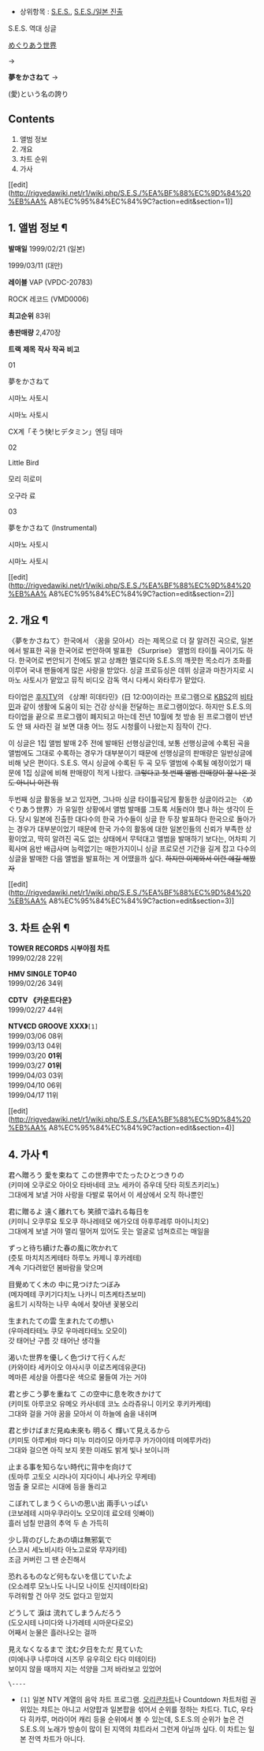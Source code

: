 * 상위항목 : [S.E.S.](S.E.S..md), [S.E.S./일본 진출](S.E.S./%EC%9D%BC%EB%B3%B8%20%EC%A7%84%EC%B6%9C.md)

S.E.S. 역대 싱글

[めぐりあう世界](%EB%A9%94%EA%B5%AC%EB%A6%AC%20%EC%95%84%EC%9A%B0%20%EC%84%B8%EC%B9%B4%EC%9D%B4.md)

→

**夢をかさねて**
→

(愛)という名の誇り

## Contents

    

1. 앨범 정보 
2. 개요 
3. 차트 순위 
4. 가사 

[[edit](http://rigvedawiki.net/r1/wiki.php/S.E.S./%EA%BF%88%EC%9D%84%20%EB%AA%
A8%EC%95%84%EC%84%9C?action=edit&section=1)]

## 1. 앨범 정보 ¶

**발매일**
1999/02/21 (일본)

1999/03/11 (대만)

**레이블**
VAP (VPDC-20783)

ROCK 레코드 (VMD0006)

**최고순위**
83위

**총판매량**
2,470장

  

**트랙**
**제목**
**작사**
**작곡**
**비고**

01

夢をかさねて

시마노 사토시

시마노 사토시

CX계「そう快!ヒデタミン」엔딩 테마

02

Little Bird

모리 히로미

오구라 료

03

夢をかさねて (Instrumental)

시마노 사토시

시마노 사토시

[[edit](http://rigvedawiki.net/r1/wiki.php/S.E.S./%EA%BF%88%EC%9D%84%20%EB%AA%
A8%EC%95%84%EC%84%9C?action=edit&section=2)]

## 2. 개요 ¶

〈夢をかさねて〉한국에서 〈꿈을 모아서〉라는 제목으로 더 잘 알려진 곡으로, 일본에서 발표한 곡을 한국어로 번안하여 발표한 《Surprise》
앨범의 타이틀 곡이기도 하다. 한국어로 번안되기 전에도 밝고 상쾌한 멜로디와 S.E.S.의 깨끗한 목소리가 조화를 이루어 국내 팬들에게 많은
사랑을 받았다. 싱글 프로듀싱은 데뷔 싱글과 마찬가지로 시마노 사토시가 맡았고 뮤직 비디오 감독 역시 다케시 와타루가 맡았다.

  

타이업은 [후지TV](%ED%9B%84%EC%A7%80TV.md)의 《상쾌! 히데타민》(日 12:00)이라는 프로그램으로
[KBS2](KBS2.md)의 [비타민](%EB%B9%84%ED%83%80%EB%AF%BC.md)과 같이 생활에 도움이 되는 건강
상식을 전달하는 프로그램이었다. 하지만 S.E.S.의 타이업을 끝으로 프로그램이 폐지되고 마는데 전년 10월에 첫 방송 된 프로그램이 반년도
안 돼 사라진 걸 보면 대충 어느 정도 시청률이 나왔는지 짐작이 간다.  

이 싱글은 1집 앨범 발매 2주 전에 발매된 선행싱글인데, 보통 선행싱글에 수록된 곡을 앨범에도 그대로 수록하는 경우가 대부분이기 때문에
선행싱글의 판매량은 일반싱글에 비해 낮은 편이다. S.E.S. 역시 싱글에 수록된 두 곡 모두 앨범에 수록될 예정이었기 때문에 1집 싱글에
비해 판매량이 적게 나왔다. <del>그렇다고 첫 번째 앨범 판매량이 잘 나온 것도 아니니 이건 뭐</del>  

두번째 싱글 활동을 보고 있자면, 그나마 싱글 타이틀곡답게 활동한 싱글이라고는 〈めぐりあう世界〉가 유일한 상황에서 앨범 발매를 그토록
서둘러야 했나 하는 생각이 든다. 당시 일본에 진출한 대다수의 한국 가수들이 싱글 한 두장 발표하다 한국으로 돌아가는 경우가 대부분이었기
때문에 한국 가수의 활동에 대한 일본인들의 신뢰가 부족한 상황이었고, 딱히 알려진 곡도 없는 상태에서 무턱대고 앨범을 발매하기 보다는,
어차피 기획사며 음반 배급사며 능력없기는 매한가지이니 싱글 프로모션 기간을 길게 잡고 다수의 싱글을 발매한 다음 앨범을 발표하는 게 어땠을까
싶다. <del>하지만 이제와서 이런 얘길 해봤자</del>  

[[edit](http://rigvedawiki.net/r1/wiki.php/S.E.S./%EA%BF%88%EC%9D%84%20%EB%AA%
A8%EC%95%84%EC%84%9C?action=edit&section=3)]

## 3. 차트 순위 ¶

**TOWER RECORDS 시부야점 차트**  
1999/02/28 22위  

**HMV SINGLE TOP40**  
1999/02/26 34위  

**CDTV 《카운트다운》**  
1999/02/27 44위  

**NTV《CD GROOVE XXX》**`[1]`  
1999/03/06 08위  
1999/03/13 04위  
1999/03/20 **01위**  
1999/03/27 **01위**  
1999/04/03 03위  
1999/04/10 06위  
1999/04/17 11위

  

[[edit](http://rigvedawiki.net/r1/wiki.php/S.E.S./%EA%BF%88%EC%9D%84%20%EB%AA%
A8%EC%95%84%EC%84%9C?action=edit&section=4)]

## 4. 가사 ¶

  

君へ贈ろう 愛を束ねて この世界中でたったひとつきりの  
(키미에 오쿠로오 아이오 타바네테 코노 세카이 쥬우데 닷타 히토츠키리노)  
그대에게 보낼 거야 사랑을 다발로 묶어서 이 세상에서 오직 하나뿐인

  

君に贈るよ 遠く離れても 笑顔で溢れる每日を  
(키미니 오쿠루요 토오쿠 하나레테모 에가오데 아후루레루 마이니치오)  
그대에게 보낼 거야 멀리 떨어져 있어도 웃는 얼굴로 넘쳐흐르는 매일을

  

ずっと待ち續けた春の風に吹かれて  
(즛토 마치치즈케테타 하루노 카제니 후카레테)  
계속 기다려왔던 봄바람을 맞으며

  

目覺めてく木の 中に見つけたつぼみ  
(메자메테 쿠키기다치노 나카니 미츠케타츠보미)  
움트기 시작하는 나무 속에서 찾아낸 꽃봉오리

  

生まれたての雲 生まれたての想い  
(우마레타테노 쿠모 우마레타테노 오모이)  
갓 태어난 구름 갓 태어난 생각들

  

渴いた世界を優しく色づけて行くんだ  
(카와이타 세카이오 야사시쿠 이로츠케데유쿤다)  
메마른 세상을 아름다운 색으로 물들여 가는 거야

  

君と步こう夢を重ねて この空中に息を吹きかけて  
(키미토 아루코오 유메오 카사네데 코노 소라쥬유니 이키오 후키카케테)  
그대와 걸을 거야 꿈을 모아서 이 하늘에 숨을 내쉬며

  

君と步けばまだ見ぬ未來も 明るく 輝いて見えるから  
(키미토 아루케바 마다 미누 미라이모 아카루쿠 카가야이테 미에루카라)  
그대와 걸으면 아직 보지 못한 미래도 밝게 빛나 보이니까

  

止まる事を知らない時代に背中を向けて  
(토마루 고토오 시라나이 지다이니 세나카오 무케테)  
멈출 줄 모르는 시대에 등을 돌리고

  

こぼれてしまうくらいの思い出 兩手いっぱい  
(코보레테 시마우쿠라이노 오모이데 료오테 잇빠이)  
흘러 넘칠 만큼의 추억 두 손 가득히

  

少し背のびしたあの頃は無邪氣で  
(스코시 세노비시타 아노고로와 무쟈키테)  
조금 커버린 그 땐 순진해서

  

恐れるものなど何もないを信じていたよ  
(오소레루 모노나도 나니모 나이토 신지테이타요)  
두려워할 건 아무 것도 없다고 믿었지

  

どうして 淚は 流れてしまうんだろう  
(도오시테 나미다와 나가레테 시마운다로오)  
어째서 눈물은 흘러나오는 걸까

  

見えなくなるまで 沈む夕日をただ 見ていた  
(미에나쿠 나루마데 시즈무 유우히오 타다 미테이타)  
보이지 않을 때까지 지는 석양을 그저 바라보고 있었어

`\----`

  * `[1]` 일본 NTV 계열의 음악 차트 프로그램. [오리콘차트](%EC%98%A4%EB%A6%AC%EC%BD%98%EC%B0%A8%ED%8A%B8.md)나 Countdown 차트처럼 권위있는 챠트는 아니고 서양팝과 일본팝을 섞어서 순위를 정하는 차트다. TLC, 우타다 히카루, 머라이어 캐리 등을 순위에서 볼 수 있는데, S.E.S.의 순위가 높은 건 S.E.S.의 노래가 방송이 많이 된 지역의 챠트라서 그런게 아닐까 싶다. 이 차트는 일본 전역 차트가 아니다.

